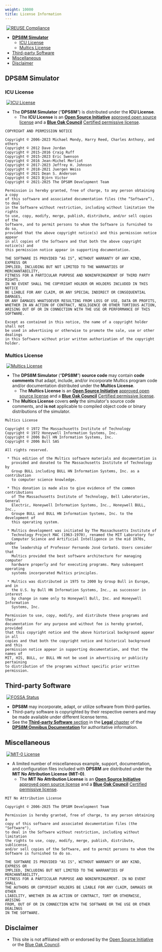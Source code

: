 ```yaml
---
weight: 10000
title: License Information
---
```

<!-- vim: set ft=markdown ts=2 sw=2 ai cc=80 et spell nolist wrap lbr :-->
<!-- SPDX-License-Identifier: MIT-0 -->
<!-- scspell-id: 4c223701-f778-11ec-9b52-80ee73e9b8e7 -->
<!-- NOTE: The MIT-0 License is NOT applicable to the text of
     other licenses reproduced within this document. -->
<!-- NOTE: Licenses in this file are UTF-8 text within fenced code blocks. -->
<!-- Copyright (c) 2006-2025 The DPS8M Development Team -->

&nbsp;[![REUSE Compliance](https://img.shields.io/reuse/compliance/GitLab.com/dps8m/dps8m.svg)](https://api.reuse.software/info/GitLab.com/dps8m/dps8m)

<!-- toc -->

- [**DPS8M Simulator**](#dps8m-simulator)
  * [ICU License](#icu-license)
  * [Multics License](#multics-license)
- [Third-party Software](#third-party-software)
- [Miscellaneous](#miscellaneous)
- [Disclaimer](#disclaimer)

<!-- tocstop -->

## DPS8M Simulator

### ICU License

&nbsp;[![ICU License](https://img.shields.io/badge/license-ICU-passing.svg)](#icu-license)
* The **DPS8M Simulator** (“**DPS8M**”) is distributed under the
  **ICU License**.
  * The **ICU License** is an
    [**Open Source Initiative**](https://opensource.org/)
    [approved open source license](https://opensource.org/license/icu-license/)
    and a
    [**Blue Oak Council**](https://blueoakcouncil.org/)
    [Certified permissive license](https://blueoakcouncil.org/list#ICU).

```text
COPYRIGHT AND PERMISSION NOTICE

Copyright © 2006-2023 Michael Mondy, Harry Reed, Charles Anthony, and others
Copyright © 2012 Dave Jordan
Copyright © 2015-2016 Craig Ruff
Copyright © 2015-2023 Eric Swenson
Copyright © 2016 Jean-Michel Merliot
Copyright © 2017-2023 Jeffrey H. Johnson
Copyright © 2018-2021 Juergen Weiss
Copyright © 2021 Dean S. Anderson
Copyright © 2023 Björn Victor
Copyright © 2021-2025 The DPS8M Development Team

Permission is hereby granted, free of charge, to any person obtaining a copy
of this software and associated documentation files (the “Software”), to deal
in the Software without restriction, including without limitation the rights
to use, copy, modify, merge, publish, distribute, and/or sell copies of the
Software, and to permit persons to whom the Software is furnished to do so,
provided that the above copyright notice(s) and this permission notice appear
in all copies of the Software and that both the above copyright notice(s) and
this permission notice appear in supporting documentation.

THE SOFTWARE IS PROVIDED “AS IS”, WITHOUT WARRANTY OF ANY KIND, EXPRESS OR
IMPLIED, INCLUDING BUT NOT LIMITED TO THE WARRANTIES OF MERCHANTABILITY,
FITNESS FOR A PARTICULAR PURPOSE AND NONINFRINGEMENT OF THIRD PARTY RIGHTS.
IN NO EVENT SHALL THE COPYRIGHT HOLDER OR HOLDERS INCLUDED IN THIS NOTICE
BE LIABLE FOR ANY CLAIM, OR ANY SPECIAL INDIRECT OR CONSEQUENTIAL DAMAGES,
OR ANY DAMAGES WHATSOEVER RESULTING FROM LOSS OF USE, DATA OR PROFITS,
WHETHER IN AN ACTION OF CONTRACT, NEGLIGENCE OR OTHER TORTIOUS ACTION,
ARISING OUT OF OR IN CONNECTION WITH THE USE OR PERFORMANCE OF THIS SOFTWARE.

Except as contained in this notice, the name of a copyright holder shall not
be used in advertising or otherwise to promote the sale, use or other dealings
in this Software without prior written authorization of the copyright holder.
```

### Multics License

&nbsp;[![Multics License](https://img.shields.io/badge/license-Multics-passing.svg)](#multics-license)

* The **DPS8M Simulator** (“**DPS8M**”) **source code** may contain **code
  comments** that adapt, include, and/or incorporate Multics program code
  and/or documentation distributed under the **Multics License**.
  * The **Multics License** is an
    [**Open Source Initiative**](https://opensource.org/)
    [approved open source license](https://opensource.org/license/multics-txt/)
    and a
    [**Blue Oak Council**](https://blueoakcouncil.org/)
    [Certified permissive license](https://blueoakcouncil.org/list#Multics).
* The **Multics License** covers **only** the simulator's source code
  comments, and **is not** applicable to compiled object code or binary
  distributions of the simulator.

```text
Multics License

Copyright © 1972 The Massachusetts Institute of Technology
Copyright © 1972 Honeywell Information Systems, Inc.
Copyright © 2006 Bull HN Information Systems, Inc.
Copyright © 2006 Bull SAS

All rights reserved.

 * This edition of the Multics software materials and documentation is
   provided and donated to The Massachusetts Institute of Technology by
   Group BULL including BULL HN Information Systems, Inc. as a contribution
   to computer science knowledge.

 * This donation is made also to give evidence of the common contributions
   of The Massachusetts Institute of Technology, Bell Laboratories, General
   Electric, Honeywell Information Systems, Inc., Honeywell BULL, Inc.,
   Groupe BULL and BULL HN Information Systems, Inc. to the development of
   this operating system.

 * Multics development was initiated by The Massachusetts Institute of
   Technology Project MAC (1963-1970), renamed the MIT Laboratory for
   Computer Science and Artificial Intelligence in the mid 1970s, under
   the leadership of Professor Fernando José Corbató. Users consider that
   Multics provided the best software architecture for managing computer
   hardware properly and for executing programs. Many subsequent operating
   systems incorporated Multics principles.

 * Multics was distributed in 1975 to 2000 by Group Bull in Europe, and in
   the U.S. by Bull HN Information Systems, Inc., as successor in interest
   by change in name only to Honeywell Bull, Inc. and Honeywell Information
   Systems, Inc.

Permission to use, copy, modify, and distribute these programs and their
documentation for any purpose and without fee is hereby granted, provided
that this copyright notice and the above historical background appear in all
copies and that both the copyright notice and historical background and this
permission notice appear in supporting documentation, and that the names of
MIT, HIS, BULL, or BULL HN not be used in advertising or publicity pertaining
to distribution of the programs without specific prior written permission.
```

## Third-party Software

&nbsp;[![FOSSA Status](https://app.fossa.com/api/projects/git%2Bgitlab.com%2Fdps8m%2Fdps8m.svg?type=shield)](https://app.fossa.com/projects/git%2Bgitlab.com%2Fdps8m%2Fdps8m?ref=badge_shield)

* **DPS8M** may incorporate, adapt, or utilize software from third-parties.
* Third-party software is copyrighted by their respective owners and may be
  made available under different license terms.
* See the
  [**Third-party Software** section](https://dps8m.gitlab.io/dps8m/master/dps8m-omnibus.pdf#third-party-software)
  in the
  [**Legal** chapter](https://dps8m.gitlab.io/dps8m/master/dps8m-omnibus.pdf#legal)
  of the
  [**DPS8M Omnibus Documentation**](https://dps8m.gitlab.io/dps8m/master/dps8m-omnibus.pdf)
  for authoritative information.

## Miscellaneous

&nbsp;[![MIT-0 License](https://img.shields.io/badge/license-MIT0-passing.svg)](#miscellaneous)

* A limited number of miscellaneous example, support, documentation, and
  configuration files included with **DPS8M** are distributed under the
  **MIT No Attribution License** **(MIT-0)**.
  * The **MIT No Attribution License** is an
    [**Open Source Initiative**](https://opensource.org/)
    [approved open source license](https://opensource.org/license/mit-0/)
    and a
    [**Blue Oak Council**](https://blueoakcouncil.org/)
    [Certified permissive license](https://blueoakcouncil.org/list#MIT-0).

```text
MIT No Attribution License

Copyright © 2006-2025 The DPS8M Development Team

Permission is hereby granted, free of charge, to any person obtaining a
copy of this software and associated documentation files (the "Software"),
to deal in the Software without restriction, including without limitation
the rights to use, copy, modify, merge, publish, distribute, sublicense,
and/or sell copies of the Software, and to permit persons to whom the
Software is furnished to do so.

THE SOFTWARE IS PROVIDED "AS IS", WITHOUT WARRANTY OF ANY KIND, EXPRESS OR
IMPLIED, INCLUDING BUT NOT LIMITED TO THE WARRANTIES OF MERCHANTABILITY,
FITNESS FOR A PARTICULAR PURPOSE AND NONINFRINGEMENT. IN NO EVENT SHALL
THE AUTHORS OR COPYRIGHT HOLDERS BE LIABLE FOR ANY CLAIM, DAMAGES OR OTHER
LIABILITY, WHETHER IN AN ACTION OF CONTRACT, TORT OR OTHERWISE, ARISING
FROM, OUT OF OR IN CONNECTION WITH THE SOFTWARE OR THE USE OR OTHER DEALINGS
IN THE SOFTWARE.
```

## Disclaimer

* This site is not affiliated with or endorsed by the [Open Source Initiative](https://opensource.org/) or the [Blue Oak Council](https://blueoakcouncil.org/).
